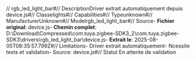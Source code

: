 // rgb_led_light_bar#// DescriptionDriver extrait automatiquement depuis device.js#// Classelights#// Capabilities#// Typeunknown#// ManufacturerUnknown#// Modelrgb_led_light_bar#// Source- **Fichier original**: device.js- **Chemin complet**: D:\Download\Compressed\com.tuya.zigbee-SDK3_2\com.tuya.zigbee-SDK3\drivers\rgb_led_light_bar\device.js- **Extrait le**: 2025-08-05T08:35:57.799Z#// Limitations- Driver extrait automatiquement- Ncessite tests et validation- Source: device.js#// Statut En attente de validation